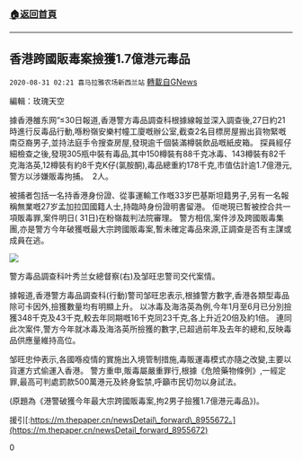 ###  [:house:返回首頁](https://github.com/ourhimalayas/txt)
---

## 香港跨國販毒案撿獲1.7億港元毒品
`2020-08-31 02:21 喜马拉雅农场新西兰站` [轉載自GNews](https://gnews.org/zh-hant/326015/)

編輯：玫瑰天空

據香港雒东网”≤30日報道,香港警方毒品調查科根據線報並深入調查後,27日約21時進行反毒品行動,喺粉嶺安樂村幢工廈嘅辦公室,截查2名目標房屋搬出貨物緊嘅南亞裔男子,並持法庭手令搜查房屋,發現逾千個裝滿樽裝飲品嘅紙皮箱。 探員經仔細檢查之後,發現305瓶中裝有毒品,其中150樽裝有88千克冰毒、143樽裝有82千克海洛英,12樽裝有約8千克K仔(氯胺酮),毒品總重約178千克,市值估計逾1.7億港元,警方以涉嫌販毒拘捕。  2人。

被捕者包括一名持香港身份證、從事運輸工作嘅33岁巴基斯坦籍男子,另有一名報稱無業嘅27岁孟加拉囯國籍人士,持臨時身份證明書留港。 佢哋現已暫被控合共一項販毒罪,案件明日( 31日)在粉嶺裁判法院審理。 警方相信,案件涉及跨國販毒集團,亦是警方今年破獲嘅最大宗跨國販毒案,暫未確定毒品來源,正調查是否有主謀或成員在逃。

![](https://s3.amazonaws.com/gnews-media-offload/wp-content/uploads/2020/08/31021322/image-228.png)

警方毒品調查科叶秀兰女總督察(右)及邹旺忠警司交代案情。

據報道,香港警方毒品調查科(行動)警司邹旺忠表示,根據警方數字,香港各類型毒品除可卡因外,撿獲數量均有明顯上升。 以冰毒及海洛英為例,今年1月至6月已分別撿獲348千克及43千克,較去年同期嘅16千克同23千克,各上升近20倍及約1倍。 連同此次案件,警方今年就冰毒及海洛英所撿獲的數字,已超過前年及去年的總和,反映毒品供應量維持高位。

邹旺忠仲表示,各國喺疫情的實施出入境管制措施,毒販運毒模式亦隨之改變,主要以貨運方式偷運入香港。 警方重申,販毒屬嚴重罪行,根據《危險藥物條例》,一經定罪,最高可判處罰款500萬港元及終身監禁,呼籲市民切勿以身試法。

(原題為《港警破獲今年最大宗跨國販毒案,拘2男子撿獲1.7億港元毒品》)。

援引[:https://m.thepaper.cn/newsDetail\_forward\_8955672。](https://m.thepaper.cn/newsDetail_forward_8955672)

0
